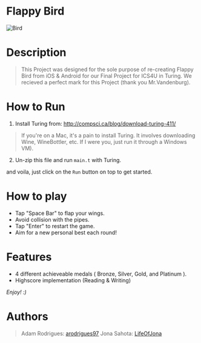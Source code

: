 # Flappy Bird
![Bird][logo]

# Description

>This Project was designed for the sole purpose of re-creating Flappy Bird from iOS & Android for our Final Project for ICS4U in Turing. We recieved a perfect mark for this Project (thank you Mr.Vandenburg).

# How to Run

1) Install Turing from: http://compsci.ca/blog/download-turing-411/

>If you're on a Mac, it's a pain to install Turing. It involves downloading Wine, WineBottler, etc. If I were you, just run it through a Windows VM).

2) Un-zip this file and run ```main.t``` with Turing.

and voila, just click on the ```Run``` button on top to get started.

# How to play
* Tap "Space Bar" to flap your wings.
* Avoid collision with the pipes.
* Tap "Enter" to restart the game.
* Aim for a new personal best each round!

# Features
* 4 different achieveable medals ( Bronze, Silver, Gold, and Platinum ).
* Highscore implementation (Reading & Writing)

*Enjoy! :)*


# Authors
> Adam Rodrigues: [arodrigues97](https://github.com/arodrigues97)
> Jona Sahota: [LifeOfJona](https://github.com/LifeOfJona)

[logo]: https://i.gyazo.com/9a0650e3ad6474efb8c467f2b5a58c95.gif "Flappy Bird"


